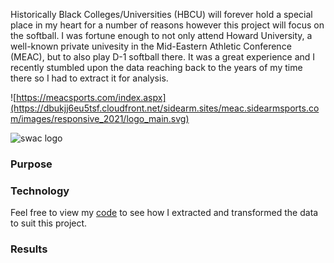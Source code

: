 Historically Black Colleges/Universities (HBCU) will forever hold a special place in my heart for a number of reasons however this project will focus on the softball. I was fortune enough to not only attend Howard University, a well-known private univesity in the Mid-Eastern Athletic Conference (MEAC), but to also play D-1 softball there. It was a great experience and I recently stumbled upon the data reaching back to the years of my time there so I had to extract it for analysis.

![https://meacsports.com/index.aspx](https://dbukjj6eu5tsf.cloudfront.net/sidearm.sites/meac.sidearmsports.com/images/responsive_2021/logo_main.svg)

![swac logo](https://dbukjj6eu5tsf.cloudfront.net/swac.org/images/responsive_2020/logo_main.svg)

### Purpose

### Technology
Feel free to view my [code](meac-sb-create-csv.py) to see how I extracted and transformed the data to suit this project.

### Results
